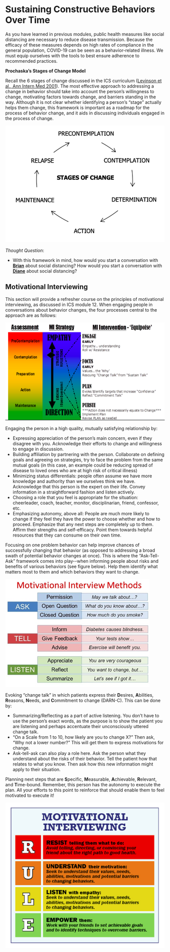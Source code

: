 # Sustaining Constructive Behaviors Over Time

As you have learned in previous modules, public health measures like social distancing are necessary to reduce disease transmission. Because the efficacy of these measures depends on high rates of compliance in the general population, COVID-19 can be seen as a behavior-related illness. We must equip ourselves with the tools to best ensure adherence to recommended practices.

**Prochaska’s Stages of Change Model**

Recall the 6 stages of change discussed in the ICS curriculum \([Levinson et al., Ann Intern Med 2001](https://annals.org/aim/article-abstract/714741/change-change-sounds-like-you-have-dilemma)\). The most effective approach to addressing a change in behavior should take into account the person’s willingness to change, motivating factors towards change, and barriers standing in the way. Although it is not clear whether identifying a person’s “stage” actually helps them change, this framework is important as a roadmap for the process of behavior change, and it aids in discussing individuals engaged in the process of change.

![Adopted from Levinson et al., Ann Intern Med 2001 \(link available above\)](../.gitbook/assets/stages-of-change.png)

_Thought Question_: 

* With this framework in mind, how would you start a conversation with [**Brian**](https://curriculum.covidstudentresponse.org/curriculum-overview/cases#case-1-brian) about social distancing? How would you start a conversation with [**Diane**](https://curriculum.covidstudentresponse.org/curriculum-overview/cases#case-2-diane) about social distancing?

## Motivational Interviewing

This section will provide a refresher course on the principles of motivational interviewing, as discussed in ICS module 12. When engaging people in conversations about behavior changes, the four processes central to the approach are as follows:

![](../.gitbook/assets/motivational-interviewing.png)

Engaging the person in a high quality, mutually satisfying relationship by:

* Expressing appreciation of the person’s main concern, even if they disagree with you. Acknowledge their efforts to change and willingness to engage in discussion.
* Building affiliation by partnering with the person. Collaborate on defining goals and agreeing on strategies, try to face the problem from the same mutual goals \(in this case, an example could be reducing spread of disease to loved ones who are at high risk of critical illness\)
* Minimizing status differentials: people often assume we have more knowledge and authority than we ourselves think we have. Acknowledge that this person is the expert on their life. Convey information in a straightforward fashion and listen actively.
* Choosing a role that you feel is appropriate for the situation: cheerleader, coach, teacher, monitor, disciplinarian, friend, confessor, etc.
* Emphasizing autonomy, above all: People are much more likely to change if they feel they have the power to choose whether and how to proceed. Emphasize that any next steps are completely up to them. Affirm their strengths and self-efficacy. Point them towards helpful resources that they can consume on their own time. 

Focusing on one problem behavior can help improve chances of successfully changing that behavior \(as opposed to addressing a broad swath of potential behavior changes at once\). This is where the “Ask-Tell-Ask” framework comes into play--when informing people about risks and benefits of various behaviors \(see figure below\). Help them identify what matters most to them and which behaviors they want to change.

![](../.gitbook/assets/summary-mi.png)

Evoking “change talk” in which patients express their **D**esires, **A**bilities, **R**easons, **N**eeds, and **C**ommitment to change \(DARN-C\). This can be done by:

* Summarizing/Reflecting as a part of active listening. You don’t have to use the person’s exact words, as the purpose is to show the patient you are listening and perhaps accentuate their unconsciously uttered change talk.
* “On a Scale from 1 to 10, how likely are you to change X?” Then ask, “Why not a lower number?” This will get them to express motivations for change.
* Ask-tell-ask can also play a role here. Ask the person what they understand about the risks of their behavior. Tell the patient how that relates to what you know. Then ask how this new information might apply to their situation. 

Planning next steps that are **S**pecific, **M**easurable, **A**chievable, **R**elevant, and **T**ime-bound. Remember, this person has the autonomy to execute the plan. All your efforts to this point to reinforce that should enable them to feel motivated to execute it!

![](../.gitbook/assets/rule-mi.png)




